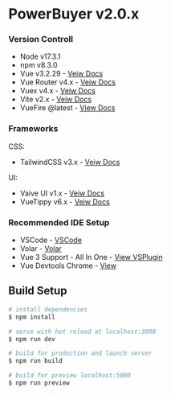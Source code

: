 # PowerBuyer v2.0.x

### Version Controll

- Node v17.3.1
- npm v8.3.0
- Vue v3.2.29 - [Veiw Docs](https://v3.vuejs.org/)
- Vue Router v4.x - [Veiw Docs](https://next.router.vuejs.org/)
- Vuex v4.x - [Veiw Docs](https://next.vuex.vuejs.org/)
- Vite v2.x - [Veiw Docs](https://vitejs.dev/)
- VueFire @latest - [View Docs](https://vuefire.vuejs.org/)

### Frameworks

CSS:
- TailwindCSS v3.x - [Veiw Docs](https://tailwindcss.com/docs/installation)

UI:
- Vaive UI v1.x - [Veiw Docs](https://www.naiveui.com/en-US/os-theme)
- VueTippy v6.x - [Veiw Docs](https://vue-tippy.netlify.app/)

### Recommended IDE Setup

- VSCode - [VSCode](https://code.visualstudio.com/)
- Volar - [Volar](https://marketplace.visualstudio.com/items?itemName=johnsoncodehk.volar)
- Vue 3 Support - All In One - [View VSPlugin](https://marketplace.visualstudio.com/items?itemName=Wscats.vue)
- Vue Devtools Chrome - [View](https://chrome.google.com/webstore/detail/vuejs-devtools/ljjemllljcmogpfapbkkighbhhppjdbg?hl=en)

## Build Setup

```bash
# install dependencies
$ npm install

# serve with hot reload at localhost:3000
$ npm run dev

# build for production and launch server
$ npm run build

# build for preview localhost:5000
$ npm run preview

```
